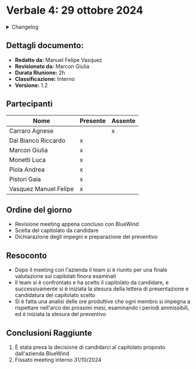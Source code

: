 # Verbale 4: 29 ottobre 2024

<details>
  <summary>Changelog</summary>

| Data | Versione | Descrizione | Autore | Data Approvazione | Approvatore |
|------|----------|-------------|---------|------------------|-------------|
| 04/11/2024 | 1.2 | Aggiunta versionamento e durata riunione | Manuel Felipe Vasquez | 05/10/2024 | Giulia Marcon |
| 31/11/2024 | 1.1 | Revisione tipografica | Manuel Felipe Vasquez | 31/10/2024 | Giulia Marcon |
| 29/10/2024 | 1.0 | Prima stesura del documento | Manuel Felipe Vasquez | 30/10/2024 | Giulia Marcon |

</details>

## Dettagli documento:

- **Redatto da:** Manuel Felipe Vasquez
- **Revisionato da:** Marcon Giulia
- **Durata Riunione:** 2h
- **Classificazione:** Interno
- **Versione:** 1.2

## Partecipanti

| Nome | Presente | Assente |
|------|----------|---------|
| Carraro Agnese |  | x |
| Dal Bianco Riccardo | x |  |
| Marcon Giulia | x |  |
| Monetti Luca | x |  |
| Piola Andrea | x |  |
| Pistori Gaia | x |  |
| Vasquez Manuel Felipe | x |  |

## Ordine del giorno

- Revisione meeting appena concluso con BlueWind
- Scelta del capitolato da candidare
- Dichiarazione degli impegni e preparazione del preventivo

## Resoconto

- Dopo il meeting con l'azienda il team si è riunito per una finale valutazione sui capitolati finora esaminati
- Il team si è confrontato e ha scelto il capitolato da candidare, e successivamente si è iniziata la stesura della lettera di presentazione e candidatura del capitolato scelto
- Si è fatta una analisi delle ore produttive che ogni membro si impegna a rispettare nell'arco dei prossimi mesi, esaminando i periodi ammissibili, ed è iniziata la stesura del preventivo

## Conclusioni Raggiunte

1. È stata presa la decisione di candidarci al capitolato proposto dall'azienda BlueWind
2. Fissato meeting interno 31/10/2024 